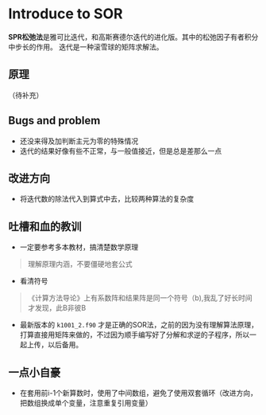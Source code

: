 # Introduce to SOR
**SPR松弛法**是雅可比迭代，和高斯赛德尔迭代的进化版。其中的松弛因子有者积分中步长的作用。
迭代是一种滚雪球的矩阵求解法。

## 原理
（待补充）

## Bugs and problem
- 还没来得及加判断主元为零的特殊情况
- 迭代的结果好像有些不正常，与一般值接近，但是总是差那么一点

## 改进方向
- 将迭代数的除法代入到算式中去，比较两种算法的复杂度

## 吐槽和血的教训
- 一定要参考多本教材，搞清楚数学原理
> 理解原理内涵，不要僵硬地套公式

- 看清符号
>《计算方法导论》上有系数阵和结果阵是同一个符号（b),我乱了好长时间才发现，此B非彼B

- 最新版本的 `k1001_2.f90` 才是正确的SOR法，之前的因为没有理解算法原理，打算直接用矩阵来做的，不过因为顺手编写好了分解和求逆的子程序，所以一起上传，以后备用。

## 一点小自豪
- 在套用前i-1个新算数时，使用了中间数组，避免了使用双套循环（改进方向，把数组换成单个变量，注意重复引用变量）


